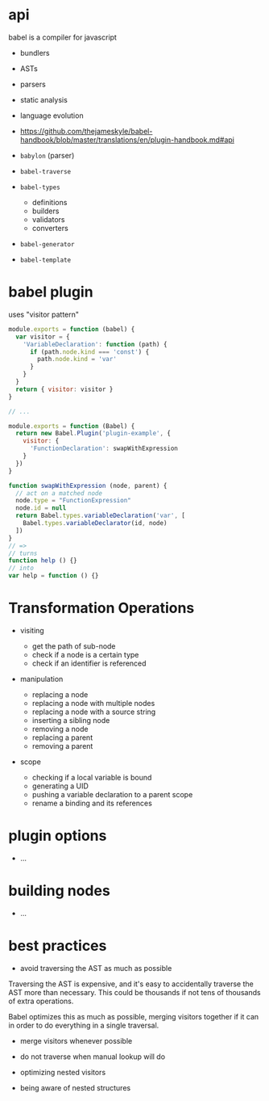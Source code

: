 # api
babel is a compiler for javascript
  * bundlers
  * ASTs
  * parsers
  * static analysis
  * language evolution

* https://github.com/thejameskyle/babel-handbook/blob/master/translations/en/plugin-handbook.md#api


* `babylon` (parser)

* `babel-traverse`

* `babel-types`
  * definitions
  * builders
  * validators
  * converters

* `babel-generator`

* `babel-template`

# babel plugin
uses "visitor pattern"

```js
module.exports = function (babel) {
  var visitor = {
    'VariableDeclaration': function (path) {
      if (path.node.kind === 'const') {
        path.node.kind = 'var'
      }
    }
  }
  return { visitor: visitor }
}

// ...

module.exports = function (Babel) {
  return new Babel.Plugin('plugin-example', {
    visitor: {
      'FunctionDeclaration': swapWithExpression
    }
  })
}

function swapWithExpression (node, parent) {
  // act on a matched node
  node.type = "FunctionExpression"
  node.id = null
  return Babel.types.variableDeclaration('var', [
    Babel.types.variableDeclarator(id, node)
  ])
}
// =>
// turns
function help () {}
// into
var help = function () {}
```


# Transformation Operations

* visiting
  * get the path of sub-node
  * check if a node is a certain type
  * check if an identifier is referenced

* manipulation
  * replacing a node
  * replacing a node with multiple nodes
  * replacing a node with a source string
  * inserting a sibling node
  * removing a node
  * replacing a parent
  * removing a parent

* scope
  * checking if a local variable is bound
  * generating a UID
  * pushing a variable declaration to a parent scope
  * rename a binding and its references

# plugin options
* ...

# building nodes
* ...

# best practices
* avoid traversing the AST as much as possible

Traversing the AST is expensive, and it's easy to accidentally traverse the AST more than necessary. This could be thousands if not tens of thousands of extra operations.

Babel optimizes this as much as possible, merging visitors together if it can in order to do everything in a single traversal.

* merge visitors whenever possible

* do not traverse when manual lookup will do

* optimizing nested visitors

* being aware of nested structures
